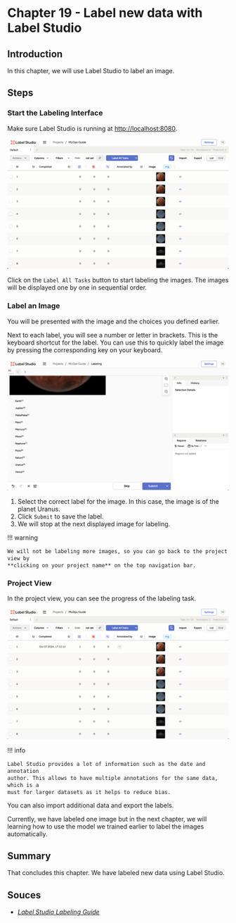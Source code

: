 # Chapter 19 - Label new data with Label Studio

## Introduction

In this chapter, we will use Label Studio to label an image.

## Steps

### Start the Labeling Interface

Make sure Label Studio is running at <http://localhost:8080>.

![Label Studio Label All Tasks](../assets/images/label-studio-label-all-tasks.png)

Click on the `Label All Tasks` button to start labeling the images. The images
will be displayed one by one in sequential order.

### Label an Image

You will be presented with the image and the choices you defined earlier.

Next to each label, you will see a number or letter in brackets. This is the
keyboard shortcut for the label. You can use this to quickly label the image by
pressing the corresponding key on your keyboard.

![Label Studio Label Image](../assets/images/label-studio-label-image.png)

1. Select the correct label for the image. In this case, the image is of the
   planet Uranus.
2. Click `Submit` to save the label.
3. We will stop at the next displayed image for labeling.
   
!!! warning

    We will not be labeling more images, so you can go back to the project view by
    **clicking on your project name** on the top navigation bar.

### Project View

In the project view, you can see the progress of the labeling task.

![Label Studio Label Project View](../assets/images/label-studio-label-project-view.png)
 
!!! info

    Label Studio provides a lot of information such as the date and annotation
    author. This allows to have multiple annotations for the same data, which is a
    must for larger datasets as it helps to reduce bias.

You can also import additional data and export the labels. 

Currently, we have labeled one image but in the next chapter, we will learning
how to use the model we trained earlier to label the images automatically.

## Summary

That concludes this chapter. We have labeled new data using Label Studio.

## Souces

- [_Label Studio Labeling Guide_](https://labelstud.io/guide/labeling)
